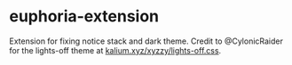 # euphoria-extension
Extension for fixing notice stack and dark theme. Credit to @CylonicRaider for the lights-off theme at [kalium.xyz/xyzzy/lights-off.css](https://kalium.xyz/xyzzy/lights-off.css).
